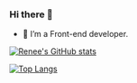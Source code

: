### Hi there 👋

- 🌱 I’m a Front-end developer.

[![Renee's GitHub stats](https://github-readme-stats.vercel.app/api?username=ysl0628)](https://github.com/anuraghazra/github-readme-stats)

[![Top Langs](https://github-readme-stats.vercel.app/api/top-langs/?username=ysl0628&layout=compact)](https://github.com/anuraghazra/github-readme-stats)

<!--
**ysl0628/ysl0628** is a ✨ _special_ ✨ repository because its `README.md` (this file) appears on your GitHub profile.

Here are some ideas to get you started:

- 🔭 I’m currently working on ...
- 🌱 I’m currently learning ...
- 👯 I’m looking to collaborate on ...
- 🤔 I’m looking for help with ...
- 💬 Ask me about ...
- 📫 How to reach me: ...
- 😄 Pronouns: ...
- ⚡ Fun fact: ...
-->
